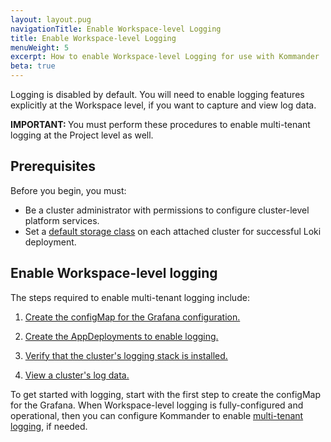 ```yaml
---
layout: layout.pug
navigationTitle: Enable Workspace-level Logging
title: Enable Workspace-level Logging
menuWeight: 5
excerpt: How to enable Workspace-level Logging for use with Kommander
beta: true
---
```


<!-- markdownlint-disable MD030 -->

Logging is disabled by default. You will need to enable logging features explicitly at the Workspace level, if you want to capture and view log data.

<p class="message--important"><strong>IMPORTANT: </strong>You must perform these procedures to enable multi-tenant logging at the Project level as well.</p>

## Prerequisites

Before you begin, you must:

-  Be a cluster administrator with permissions to configure cluster-level platform services.
- Set a [default storage class](../../clusters/attach-cluster/requirements-for-attaching/#default-storageclass) on each attached cluster for successful Loki deployment.

## Enable Workspace-level logging

The steps required to enable multi-tenant logging include:

1.  [Create the configMap for the Grafana configuration.](../../logging/enable-logging/create-configmap)

1.  [Create the AppDeployments to enable logging.](../../logging/enable-logging/create-appdeployment-workspace)

1.  [Verify that the cluster's logging stack is installed.](../../logging/enable-logging/verify-cluster-logstack)

1.  [View a cluster's log data.](../../logging/enable-logging/view-cluster-logdata)

To get started with logging, start with the first step to create the configMap for the Grafana. When Workspace-level logging is fully-configured and operational, then you can configure Kommander to enable [multi-tenant logging](../multi-tenant-logging), if needed.
